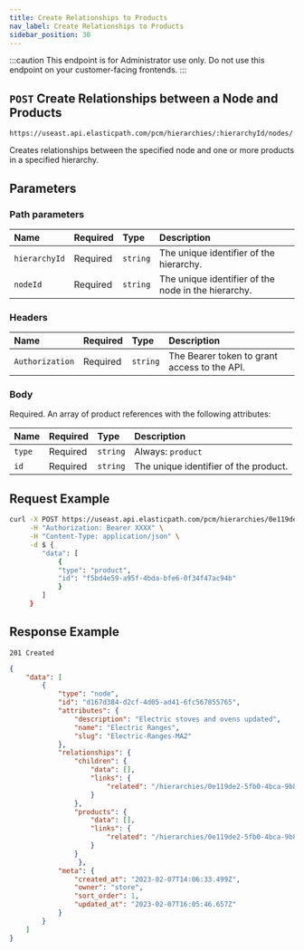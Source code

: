 ```yaml
---
title: Create Relationships to Products
nav_label: Create Relationships to Products
sidebar_position: 30
---
```


:::caution
This endpoint is for Administrator use only. Do not use this endpoint on your customer-facing frontends.
:::

## `POST` Create Relationships between a Node and Products

```http
https://useast.api.elasticpath.com/pcm/hierarchies/:hierarchyId/nodes/:nodeId/relationships/products
```

Creates relationships between the specified node and one or more products in a specified hierarchy.

## Parameters

### Path parameters

| Name | Required | Type | Description |
| :--- | :--- | :--- | :--- |
| `hierarchyId` | Required | `string` | The unique identifier of the hierarchy. |
| `nodeId` | Required | `string` | The unique identifier of the node in the hierarchy. |

### Headers

| Name | Required | Type | Description |
| :--- | :--- | :--- | :--- |
| `Authorization` | Required | `string` | The Bearer token to grant access to the API. |

### Body

Required. An array of product references with the following attributes:

| Name | Required | Type | Description |
| :--- | :--- | :--- | :--- |
| `type` | Required | `string` | Always: `product` |
| `id` | Required | `string` | The unique identifier of the product. |

## Request Example

```bash
curl -X POST https://useast.api.elasticpath.com/pcm/hierarchies/0e119de2-5fb0-4bca-9b84-b3fc6c903007/nodes/d167d384-d2cf-4d05-ad41-6fc567855765/relationships/products \
     -H "Authorization: Bearer XXXX" \
     -H "Content-Type: application/json" \
     -d $ {
        "data": [
            {
            "type": "product",
            "id": "f5bd4e59-a95f-4bda-bfe6-0f34f47ac94b"
            }
        ]
     }
```

## Response Example

`201 Created`

```json
{
    "data": [
        {
            "type": "node",
            "id": "d167d384-d2cf-4d05-ad41-6fc567855765",
            "attributes": {
                "description": "Electric stoves and ovens updated",
                "name": "Electric Ranges",
                "slug": "Electric-Ranges-MA2"
            },
            "relationships": {
                "children": {
                    "data": [],
                    "links": {
                        "related": "/hierarchies/0e119de2-5fb0-4bca-9b84-b3fc6c903007/nodes/d167d384-d2cf-4d05-ad41-6fc567855765/children"
                    }
                },
                "products": {
                    "data": [],
                    "links": {
                        "related": "/hierarchies/0e119de2-5fb0-4bca-9b84-b3fc6c903007/nodes/d167d384-d2cf-4d05-ad41-6fc567855765/products"
                    }
                }
                 },
            "meta": {
                "created_at": "2023-02-07T14:06:33.499Z",
                "owner": "store",
                "sort_order": 1,
                "updated_at": "2023-02-07T16:05:46.657Z"
            }
        }
    ]
}
```
